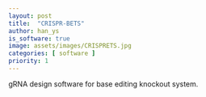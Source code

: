 ```yaml
---
layout: post
title:  "CRISPR-BETS"
author: han_ys
is_software: true
image: assets/images/CRISPRETS.jpg
categories: [ software ]
priority: 1
---
```

gRNA design software for base editing knockout system.